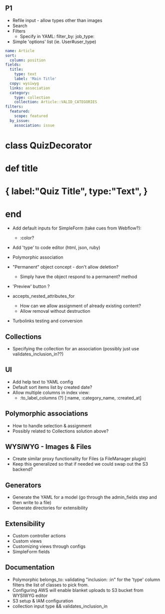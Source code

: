 
## P1
* Refile input - allow types other than images
* Search
* Filters
  * Specify in YAML:
    filter_by:
      job_type:
* Simple 'options' list (ie. User#user_type)

```yaml
name: Article
sort:
  column: position
fields:
  title:
    type: text
    label: 'Main Title'
  copy: wysiwyg
  links: association
  category:
    type: collection
    collection: Article::VALID_CATEGORIES
filters:
  featured:
    scope: featured
  by_issue:
    association: issue
```  


# class QuizDecorator
#   def title
#     { label:"Quiz Title", type:"Text", }
#   end


* Add default inputs for SimpleForm (take cues from Webflow?):
  * :color?
* Add 'type' to code editor (html, json, ruby)

* Polymorphic association

* "Permanent" object concept - don't allow deletion?
  * Simply have the object respond to a permanent? method

* 'Preview' button ?
* accepts_nested_attributes_for
  * How can we allow assignment of already existing content?
  * Allow removal without destruction

* Turbolinks testing and conversion

## Collections
* Specifying the collection for an association (possibly just use validates_inclusion_in??)

## UI
* Add help text to YAML config
* Default sort items list by created date?
* Allow multiple columns in index view:
  * :to_label_columns (?) [:name, :category_name, :created_at]

## Polymorphic associations
* How to handle selection & assignment
* Possibly related to Collections solution above?

## WYSIWYG - Images & Files
* Create similar proxy functionality for Files (a FileManager plugin)
* Keep this generalized so that if needed we could swap out the S3 backend?

## Generators
* Generate the YAML for a model (go through the admin_fields step and then write to a file)
* Generate directories for extensibility

## Extensibility
* Custom controller actions
* Custom views
* Customizing views through configs
* SimpleForm fields

## Documentation
* Polymorphic belongs_to: validating "inclusion: :in" for the 'type' column filters the list of classes to pick from.
* Configuring AWS will enable blanket uploads to S3 bucket from WYSIWYG editor
* S3 setup & IAM configuration
* collection input type && validates_inclusion_in
